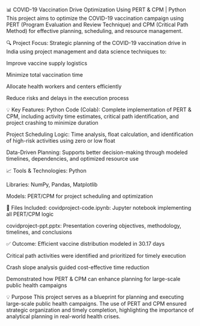 📊 COVID-19 Vaccination Drive Optimization Using PERT & CPM | Python
This project aims to optimize the COVID-19 vaccination campaign using PERT (Program Evaluation and Review Technique) and CPM (Critical Path Method) for effective planning, scheduling, and resource management.

🔍 Project Focus:
Strategic planning of the COVID-19 vaccination drive in India using project management and data science techniques to:

Improve vaccine supply logistics

Minimize total vaccination time

Allocate health workers and centers efficiently

Reduce risks and delays in the execution process

💡 Key Features:
Python Code (Colab): Complete implementation of PERT & CPM, including activity time estimates, critical path identification, and project crashing to minimize duration

Project Scheduling Logic: Time analysis, float calculation, and identification of high-risk activities using zero or low float

Data-Driven Planning: Supports better decision-making through modeled timelines, dependencies, and optimized resource use

📈 Tools & Technologies:
Python

Libraries: NumPy, Pandas, Matplotlib

Models: PERT/CPM for project scheduling and optimization

📂 Files Included:
covidproject-code.ipynb: Jupyter notebook implementing all PERT/CPM logic

covidproject-ppt.pptx: Presentation covering objectives, methodology, timelines, and conclusions

✅ Outcome:
Efficient vaccine distribution modeled in 30.17 days

Critical path activities were identified and prioritized for timely execution

Crash slope analysis guided cost-effective time reduction

Demonstrated how PERT & CPM can enhance planning for large-scale public health campaigns

💡 Purpose
This project serves as a blueprint for planning and executing large-scale public health campaigns. The use of PERT and CPM ensured strategic organization and timely completion, highlighting the importance of analytical planning in real-world health crises.
